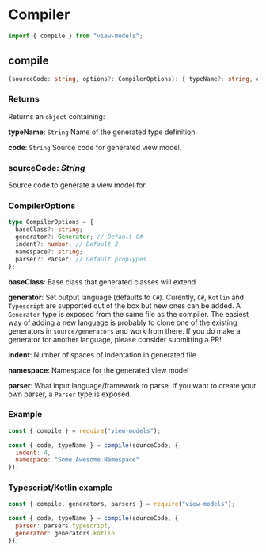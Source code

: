 # Compiler

```js
import { compile } from "view-models";
```

## compile

```ts
(sourceCode: string, options?: CompilerOptions): { typeName?: string, code?: string }
```

### Returns

Returns an `object` containing:

**typeName**: `String`
Name of the generated type definition.

**code**: `String`
Source code for generated view model.

### sourceCode: _String_

Source code to generate a view model for.

### CompilerOptions

```ts
type CompilerOptions = {
  baseClass?: string;
  generator?: Generator; // Default C#
  indent?: number; // Default 2
  namespace?: string;
  parser?: Parser; // Default propTypes
};
```

**baseClass**: Base class that generated classes will extend

**generator**: Set output language (defaults to `C#`). Curently, `C#`, `Kotlin` and `Typescript` are supported out of the box but new ones can be added. A `Generator` type is exposed from the same file as the compiler. The easiest way of adding a new language is probably to clone one of the existing generators in `source/generators` and work from there. If you do make a generator for another language, please consider submitting a PR!

**indent**: Number of spaces of indentation in generated file

**namespace**: Namespace for the generated view model

**parser**: What input language/framework to parse. If you want to create your own parser, a `Parser` type is exposed.

### Example

```js
const { compile } = require("view-models");

const { code, typeName } = compile(sourceCode, {
  indent: 4,
  namespace: "Some.Awesome.Namespace"
});
```

### Typescript/Kotlin example

```js
const { compile, generators, parsers } = require("view-models");

const { code, typeName } = compile(sourceCode, {
  parser: parsers.typescript,
  generator: generators.kotlin
});
```
